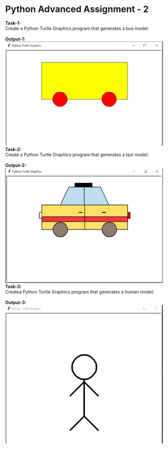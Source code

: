 <h1>Python Advanced Assignment - 2</h1>

<b>Task-1:</b></br>
Create a Python Turtle Graphics program that generates a bus model:</br></br>
<b>Output-1:</b></br>
![Bus Model using Python Turtle Library](bus.jpg)
<b>Task-2:</b></br>
Create a Python Turtle Graphics program that generates a taxi model:</br></br>
<b>Output-2:</b></br>
![Taxi Model using Python Turtle Library](Taxi.jpg)
<b>Task-3: </b></br>
Createa Python Turtle Graphics program that generates a human model:</br></br>
<b>Output-3:</b></br>
![Human Model using Python Turtle Library](human.jpg)
